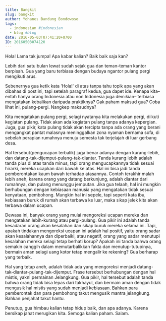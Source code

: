 ```yaml
---
title: Bangkit
slug: bangkit
author: Yohanes Bandung Bondowoso
tags:
  - indonesian #indonesian
  - blog #blog
date: 2016-05-03T07:41:20+0700
ID: 20160503074120
---
```


Hola!
Lama tak jumpa!
Apa kabar kalian?
Baik baik saja kan?

Lebih dari satu bulan lewat sudah sejak gua dan teman-teman kantor berpisah. Gua yang baru terbiasa dengan budaya ngantor pulang pergi mengikuti arus.

Sebenernya gua ketik kata 'Hola!' di atas tanpa tahu topik apa yang akan dibahas di post ini, tapi setelah paragraf kedua, gua dapet ide. Kenapa kita–entah hanya orang Indonesia atau non Indonesia juga demikian– terbiasa mengatakan kebalikan daripada praktiknya?
Gak paham maksud gua? Coba lihat ini, pulang-pergi. Nangkep maksudnya?

Kita mengatakan pulang pergi, selagi nyatanya kita melakukan pergi, diikuti kegiatan pulang. Tidak akan ada kegiatan pulang tanpa adanya kepergian. Juga, gua pikir, kata pulang tidak akan tercipta tanpa ada orang yang berani mengangkat pantat malasnya meninggalkan zona nyaman bernama sofa, di sebelah perapian rumahnya menuju semesta tak terjelajah di luar gerbang desa.

Hal tersebut(pengucapan terbalik) juga benar adanya dengan kurang-lebih, dan datang-tak-dijemput-pulang-tak-diantar. Tanda kurang lebih adalah tanda plus di atas tanda minus, tapi orang mengucapkannya tidak sesuai hirarki, mereka ucapkan dari bawah ke atas. Hal ini bisa jadi tanda pemberontakan kaum bawah terhadap atasannya. Contoh terakhir malah lebih aneh, karena orang yang datang berkunjung, adalah diantar dari rumahnya, dan pulang menunggu jemputan. Jika gua telaah, hal ini mungkin berhubungan dengan kebiasaan manusia yang mengatakan tidak sesuai kenyataan, pembohong. Mungkin hal ini sepele, tapi seperti kata ibu, kebiasaan buruk di rumah akan terbawa ke luar, maka sikap jelek kita akan terbawa dalam ucapan.

Dewasa ini, banyak orang yang mulai mengoreksi ucapan mereka dan mengatakan lebih-kurang atau pergi-pulang. Gua pikir ini adalah tanda kesadaran orang akan kesalahan dan sikap buruk mereka selama ini. Tapi, apakah tindakan mengoreksi ucapan ini adalah hal positif, yaitu orang sadar akan kesalahannya dan diperbaiki, atau negatif, orang yang sadar menutupi kesalahan mereka selagi tetap berhati korup? Apakah ini tanda bahwa orang semakin canggih dalam memutarbalikkan fakta dan menutup-tutupinya, bermain aman selagi uang kotor tetap mengalir ke rekening? Gua berharap yang terbaik.

Hal yang tetap aneh, adalah tidak ada yang mengoreksi menjadi datang-tak-diantar-pulang-tak-dijemput. Frase tersebut berhubungan dengan hal mistis, yakni permainan Jelangkung. Gua pikir, hal tersebut adalah tanda bahwa orang tidak bisa lepas dari takhayul, dan bermain aman dengan tidak mengusik hal mistis yang sudah menjadi kebiasaan. Bahkan para pemberontak dan para pembohong takut mengusik mantra jelangkung. Bahkan penjahat takut hantu.

Penutup, gua himbau kalian tetap hidup baik, dan apa adanya.
Karena bersikap jahat merugikan kita.
Semoga kalian paham.
Salam.